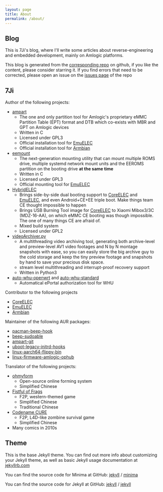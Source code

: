 ```yaml
---
layout: page
title: About
permalink: /about/
---
```


## Blog

This is 7Ji's blog, where I'll write some articles about reverse-engineering and embedded development, mainly on Amlogic platforms.

This blog is generated from the [corresponding repo](https://github.com/7Ji/7ji.github.io) on github, if you like the content, please consider starring it. If you find errors that need to be corrected, please open an issue on the [issues page](https://github.com/7Ji/7ji.github.io/issues) of the repo


## 7Ji

Author of the following projects:
 - [ampart](https://github.com/7Ji/ampart)
   - The one and only partition tool for Amlogic's proprietary eMMC Partition Table (EPT) format and DTB which co-exists with MBR and GPT on Amlogic devices
   - Written in C
   - Licensed under GPL3
   - Official installation tool for [EmuELEC][EmuELEC]
   - Official installation tool for [Armbian][Armbian]
 - [eemount](https://github.com/7Ji/eemount)
   - The next-generation mounting utility that can mount multiple ROMS drive, multiple systemd network mount units and the EEROMS partition on the booting drive **at the same time**
   - Written in C
   - Licensed under GPL3
   - Official mounting tool for [EmuELEC][EmuELEC]
 - [HybridELEC](https://github.com/7Ji/HybridELEC)
   - Brings side-by-side dual booting support to [CoreELEC][CoreELEC] and [EmuELEC][EmuELEC], and even Android+CE+EE triple boot. Make things team CE thought impossible to happen
   - Brings USB Burning Tool image for [CoreELEC] to Xiaomi Mibox3/3C (MDZ-16-AA), on which eMMC CE booting was though impossible. The one of many things CE are afraid of.
   - Mixed build system
   - Licensed under GPL2
 - [videoArchiver.py](https://github.com/7Ji/videoArchiver.py)
   - A multithreading video archiving tool, generating both archive-level and preview-level AV1 video footages and N by N montage snapshots with ease, so you can easily store the big archive guy to the cold storage and keep the tiny preview footage and snapshots by hand to save your precious disk space.
   - stream level multithreading and interrupt-proof recovery support
   - Written in Python3
 - [auto-whu-openwrt](https://github.com/7Ji/auto-whu-openwrt) and [auto-whu-standard](https://github.com/7Ji/auto-whu-standard)
   - Automatical ePortal authorization tool for WHU

Contributor to the following projects
 - [CoreELEC][CoreELEC]
 - [EmuELEC][EmuELEC]
 - [Armbian][Armbian]

Maintainer of the following AUR packages:
 - [pacman-beep-hook](https://aur.archlinux.org/packages/pacman-beep-hook)
 - [beep-sudoable](https://aur.archlinux.org/packages/beep-sudoable)
 - [ampart-git](https://aur.archlinux.org/packages/ampart-git)
 - [uboot-legacy-initrd-hooks](https://aur.archlinux.org/packages/uboot-legacy-initrd-hooks)
 - [linux-aarch64-flippy-bin](https://aur.archlinux.org/packages/linux-aarch64-flippy-bin)
 - [linux-firmware-amlogic-ophub](https://aur.archlinux.org/packages/linux-firmware-amlogic-ophub)

Translator of the following projects:
 - [ohmyform](https://github.com/ohmyform/ohmyform)
   - Open-source online forming system
   - Simplified Chinese
 - [Fistful of Frags](https://store.steampowered.com/app/265630/Fistful_of_Frags)
   - F2P, western-themed game
   - Simplified Chinese
   - Traditional Chinese
 - [Codename CURE](https://store.steampowered.com/app/355180/Codename_CURE/)
   - F2P, L4D-like zombine survival game
   - Simplified Chinese
 - Many comics in 2010s

[Armbian]: https://github.com/ophub/amlogic-s9xxx-armbian
[CoreELEC]: https://coreelec.org
[EmuELEC]: https://github.com/EmuELEC/EmuELEC


## Theme

This is the base Jekyll theme. You can find out more info about customizing your Jekyll theme, as well as basic Jekyll usage documentation at [jekyllrb.com](https://jekyllrb.com/)

You can find the source code for Minima at GitHub:
[jekyll][jekyll-organization] /
[minima](https://github.com/jekyll/minima)

You can find the source code for Jekyll at GitHub:
[jekyll][jekyll-organization] /
[jekyll](https://github.com/jekyll/jekyll)


[jekyll-organization]: https://github.com/jekyll
